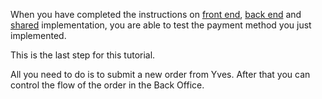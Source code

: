 When you have completed the instructions on [front end](https://documentation.spryker.com/v4/docs/ht-invoice-payment-fe), [back end](https://documentation.spryker.com/v4/docs/ht-invoice-payment-be) and [shared](https://documentation.spryker.com/v4/docs/ht-invoice-payment-fe-be-shared) implementation, you are able to test the payment method you just implemented.

 This is the last step for this tutorial.

All you need to do is to submit a new order from Yves. After that you can control the flow of the order in the Back Office.
